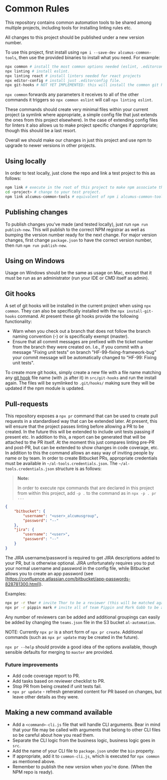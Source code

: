 # Common Rules

This repository contains common automation tools to be shared among multiple projects, including tools for installing linting rules etc.

All changes to this project should be published under a new version number.

To use this project, first install using `npm i --save-dev alcumus-common-tools`, then use the provided binaries to install what you need. For example:

```bash
npx common # install the most common options needed (eslint, .editorconfig, git hooks, etc.).
npx linting # install eslint.
npx linting react # install linters needed for react projects
npx editor-config # install just .editorconfig file.
npx git-hooks # NOT YET IMPLEMENTED: this will install the common git hooks to the project.
```

`npx common` forwards any parameters it receives to all of the other commands it triggers so `npx common eslint` will call `npx linting eslint`.

These commands should create very minimal files within your current project
(a symlink where appropriate, a simple config file that just extends the ones from this project elsewhere).
In the case of extending config files for linters it also allows us to make project specific changes
if appropriate; though this should be a last resort.

Overall we should make our changes in just this project and use npm to upgrade to newer versions in other projects.

## Using locally

In order to test locally, just clone the repo and link a test project to this as follows:

```bash
npm link # execute in the root of this project to make npm associate this folder with the correct package.
cd <project> # change to your test project.
npm link alcumus-common-tools # equivalent of npm i alcumus-common-tools, but creates symlinks in node_modules instead of installing.
```

## Publishing changes

To publish changes you've made (and tested locally), just run `npm run publish-new`. This will publish to the correct NPM registrar as
well as bumping the version number ready for the next change. For major version changes, first change `package.json` to have the correct
version number, then run `npm run publish-new`.

## Using on Windows

Usage on Windows should be the same as usage on Mac, except that it must be run as an administrator (run your IDE or CMD itself as admin).

## Git hooks

A set of git hooks will be installed in the current project when using `npx common`. They can also be specifically installed
with the `npx install-git-hooks` command. At present these git hooks provide the following functionality:

* Warn when you check out a branch that does not follow the branch naming convention (<ticket>-<description>) or is specifically exempt (master).
* Ensure that all commit messages are prefixed with the ticket number from the branch they were created on. I.e., if you commit with a message
"Fixing unit tests" on branch "HF-99-fixing-framework-bug" your commit message will be automatically changed to "HF-99: Fixing unit tests".

To create more git hooks, simply create a new file with a file name matching any [git hook](https://githooks.com) file
name (with .js after it) in `src/git-hooks` and run the install again. The files will be symlinked to `.git/hooks/`
making sure they will be updated if the npm module is updated.

## Pull-requests

This repository exposes a `npx pr` command that can be used to create pull requests in a standardised way that can be
extended later. At present, this will ensure that the project passes linting before allowing a PR to be created. In the
future this will be extended to include unit tests passing if present etc. In addition to this, a report can be
generated that will be attached to the PR itself. At the moment this just compares linting pre-PR and post-PR, but can
be extended to show changes in code coverage, etc. In addition to this the command allows an easy way of inviting
people by name or by team. In order to create Bitbucket PRs, appropriate credentials must be available in `~/al-tools.credentials.json`.
The `~/al-tools.credentials.json` structure is as follows:

> **Note:**
> 
> In order to execute npx commands that are declared in this project from within this project, add `-p .` to the command
> as in `npx -p . pr ...`

```json
{
    "bitbucket": {
        "username": "<user>_alcumusgroup",
        "password": "--"
    },
    "jira": {
        "username": "<user>",
        "password": "--"
    }
}
```

The JIRA username/password is required to get JIRA descriptions added to your PR, but is otherwise optional. JIRA
unfortunately requires you to put your normal username and password in the config file, while Bitbucket allows you to
create an app password (see [https://confluence.atlassian.com/bitbucket/app-passwords-828781300.html]).

Examples:

```bash
npx pr -r thor # invite Thor to be a reviewer (this will be matched against both full name and username, case insensitive).
npx pr -r pippin mark # invite all of team Pippin and Mark Gabb to be a reviewer.
```

Any number of reviewers can be added and additional groupings can easily be added by changing the `teams.json` file in the S3 bucket `al-automation`.

NOTE: Currently `npx pr` is a short form of `npx pr create`. Additional commands (such as `npx pr update` may be created
in the future).

`npx pr --help` should provide a good idea of the options available, though sensible defaults for merging to `master`
are provided.

### Future improvements

* Add code coverage report to PR.
* Add tasks based on reviewer checklist to PR.
* Stop PR from being created if unit tests fail.
* `npx pr update` - refresh generated content for PR based on changes, but leave other details as they were.

## Making a new command available

 * Add a `<command>-cli.js` file that will handle CLI arguments. Bear in mind that your file may be called
 with arguments that belong to other CLI files so be careful about how you read them.
 * Separate the CLI logic from the business logic, business logic goes in `src`.
 * Add the name of your CLI file to `package.json` under the `bin` property.
 * If appropriate, add it to `common-cli.js`, which is executed for `npx common` as mentioned above.
 * Remember to publish the new version when you're done. (When the NPM repo is ready).
